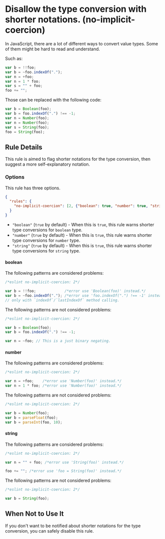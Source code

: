 # Disallow the type conversion with shorter notations. (no-implicit-coercion)

In JavaScript, there are a lot of different ways to convert value types.
Some of them might be hard to read and understand.

Such as:

```js
var b = !!foo;
var b = ~foo.indexOf(".");
var n = +foo;
var n = 1 * foo;
var s = "" + foo;
foo += "";
```

Those can be replaced with the following code:

```js
var b = Boolean(foo);
var b = foo.indexOf(".") !== -1;
var n = Number(foo);
var n = Number(foo);
var s = String(foo);
foo = String(foo);
```

## Rule Details

This rule is aimed to flag shorter notations for the type conversion, then suggest a more self-explanatory notation.

### Options

This rule has three options.

```json
{
  "rules": {
    "no-implicit-coercion": [2, {"boolean": true, "number": true, "string": true}]
  }
}
```

* `"boolean"` (`true` by default) - When this is `true`, this rule warns shorter type conversions for `boolean` type.
* `"number"` (`true` by default) - When this is `true`, this rule warns shorter type conversions for `number` type.
* `"string"` (`true` by default) - When this is `true`, this rule warns shorter type conversions for `string` type.

#### boolean

The following patterns are considered problems:

```js
/*eslint no-implicit-coercion: 2*/

var b = !!foo;             /*error use 'Boolean(foo)' instead.*/
var b = ~foo.indexOf("."); /*error use 'foo.indexOf(".") !== -1' instead.*/
// only with `indexOf`/`lastIndexOf` method calling.

```

The following patterns are not considered problems:

```js
/*eslint no-implicit-coercion: 2*/

var b = Boolean(foo);
var b = foo.indexOf(".") !== -1;

var n = ~foo; // This is a just binary negating.
```

#### number

The following patterns are considered problems:

```js
/*eslint no-implicit-coercion: 2*/

var n = +foo;    /*error use 'Number(foo)' instead.*/
var n = 1 * foo; /*error use 'Number(foo)' instead.*/
```

The following patterns are not considered problems:

```js
/*eslint no-implicit-coercion: 2*/

var b = Number(foo);
var b = parseFloat(foo);
var b = parseInt(foo, 10);
```

#### string

The following patterns are considered problems:

```js
/*eslint no-implicit-coercion: 2*/

var n = "" + foo; /*error use 'String(foo)' instead.*/

foo += ""; /*error use 'foo = String(foo)' instead.*/
```

The following patterns are not considered problems:

```js
/*eslint no-implicit-coercion: 2*/

var b = String(foo);
```

## When Not to Use It

If you don't want to be notified about shorter notations for the type conversion, you can safely disable this rule.
